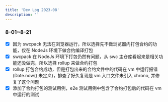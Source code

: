 ```yaml
---
title: 'Dev Log 2023-08'
description: ''
---
```


### 8-01~8-21

- [x] 因为 swcpack 无法在浏览器运行，所以选择先不做浏览器内打包合约的功能，仅在 NodeJs 环境下做合约编译打包
- [x] swcpack 在 NodeJs 环境下打包仍然有问题，从 swc 主仓库看起来是相关功能还没做完，所以选择 rollup 来做合约打包
- [x] rollup 打包合约成功，但是打包出来的合约文件中的代码在 vm 中运行报错(Date.now() 未定义)，排查了好久复现是 vm 入口文件未引入 chrono, 并修复了这个问题
- [x] 添加了合约打包的测试用例，e2e 测试用例中包含了合约打包后的代码在 vm 中运行的测试
